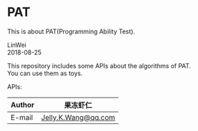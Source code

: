 # PAT
This is about PAT(Programming Ability Test).

LinWei  
2018-08-25  
  
This repository includes some APIs about the algorithms of PAT.  
You can use them as toys.  
  
APIs:  
  
|Author|果冻虾仁|
|---|---
|E-mail|Jelly.K.Wang@qq.com  